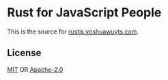 # Rust for JavaScript People

This is the source for [rustjs.yoshuawuyts.com](http://rustjs.yoshuawuyts.com).

## License
[MIT](./LICENSE-MIT) OR [Apache-2.0](./LICENSE-APACHE)
